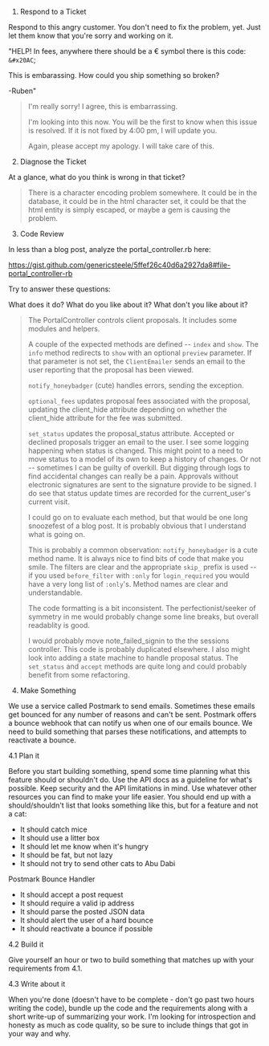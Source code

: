 1. Respond to a Ticket

Respond to this angry customer. You don't need to fix the problem, yet. Just let them know that you're sorry and working on it.

"HELP!
In fees, anywhere there should be a € symbol there is this code: `&#x20AC`;

This is embarassing. How could you ship something so broken?

-Ruben"

> I'm really sorry! I agree, this is embarrassing.
> 
> I'm looking into this now. You will be the first to know when this issue is resolved. If it is not fixed by 4:00 pm, I will update you.
> 
> Again, please accept my apology. I will take care of this.

2. Diagnose the Ticket

At a glance, what do you think is wrong in that ticket?

> There is a character encoding problem somewhere. It could be in the database, it could be in the html character set, it could be that the html entity is simply escaped, or maybe a gem is causing the problem.

3. Code Review

In less than a blog post, analyze the portal_controller.rb here:

https://gist.github.com/genericsteele/5ffef26c40d6a2927da8#file-portal_controller-rb

Try to answer these questions:

What does it do?
What do you like about it?
What don't you like about it?

> The PortalController controls client proposals. It includes some modules and helpers.
> 
> A couple of the expected methods are defined -- `index` and `show`. The `info` method redirects to `show` with an optional `preview` parameter. If that parameter is not set, the `ClientEmailer` sends an email to the user reporting that the proposal has been viewed.
> 
> `notify_honeybadger` (cute) handles errors, sending the exception.
> 
> `optional_fees` updates proposal fees associated with the proposal, updating the client_hide attribute depending on whether the client_hide attribute for the fee was submitted. 
> 
> `set_status` updates the proposal_status attribute. Accepted or declined proposals trigger an email to the user. I see some logging happening when status is changed. This might point to a need to move status to a model of its own to keep a history of changes. Or not -- sometimes I can be guilty of overkill. But digging through logs to find accidental changes can really be a pain. Approvals without electronic signatures are sent to the signature provide to be signed. I do see that status update times are recorded for the current_user's current visit.
> 
> I could go on to evaluate each method, but that would be one long snoozefest of a blog post. It is probably obvious that I understand what is going on.
> 
> This is probably a common observation: `notify_honeybadger` is a cute method name. It is always nice to find bits of code that make you smile. The filters are clear and the appropriate `skip_` prefix is used -- if you used `before_filter` with `:only` for `login_required` you would have a very long list of `:only`'s. Method names are clear and understandable.
> 
> The code formatting is a bit inconsistent. The perfectionist/seeker of symmetry in me would probably change some line breaks, but overall readablity is good. 
> 
> I would probably move note_failed_signin to the the sessions controller. This code is probably duplicated elsewhere. I also might look into adding a state machine to handle proposal status. The `set_status` and `accept` methods are quite long and could probably benefit from some refactoring.

4. Make Something

We use a service called Postmark to send emails. Sometimes these emails get bounced for any number of reasons and can't be sent. Postmark offers a bounce webhook that can notify us when one of our emails bounce. We need to build something that parses these notifications, and attempts to reactivate a bounce.

4.1 Plan it

Before you start building something, spend some time planning what this feature should or shouldn't do. Use the API docs as a guideline for what's possible. Keep security and the API limitations in mind. Use whatever other resources you can find to make your life easier. You should end up with a should/shouldn't list that looks something like this, but for a feature and not a cat:

* It should catch mice
* It should use a litter box
* It should let me know when it's hungry
* It should be fat, but not lazy
* It should not try to send other cats to Abu Dabi

Postmark Bounce Handler

* It should accept a post request
* It should require a valid ip address
* It should parse the posted JSON data
* It should alert the user of a hard bounce
* It should reactivate a bounce if possible

4.2 Build it

Give yourself an hour or two to build something that matches up with your requirements from 4.1.

4.3 Write about it

When you're done (doesn't have to be complete - don't go past two hours writing the code), bundle up the code and the requirements along with a short write-up of summarizing your work. I'm looking for introspection and honesty as much as code quality, so be sure to include things that got in your way and why.
